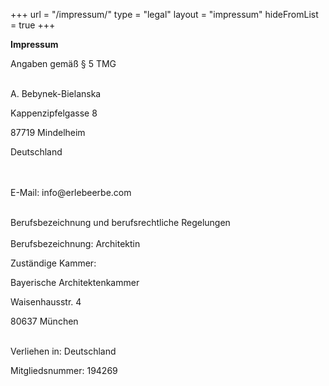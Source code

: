 +++
url = "/impressum/"
type = "legal"
layout = "impressum"
hideFromList = true
+++

**Impressum**


<div class="small-text">

Angaben gemäß § 5 TMG
<br>
<br>

<p>
A. Bebynek-Bielanska

Kappenzipfelgasse 8

87719 Mindelheim

Deutschland

</p>

<br>
<br>
E-Mail: info@erlebeerbe.com

<br>
<br>

Berufsbezeichnung und berufsrechtliche Regelungen
<br>
<br>
Berufsbezeichnung: Architektin

Zuständige Kammer: 

Bayerische Architektenkammer 

Waisenhausstr. 4 

80637 München
<br>
<br>

Verliehen in: Deutschland


Mitgliedsnummer: 194269

<br>
<br>

</div>
